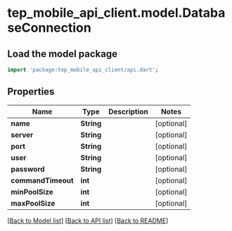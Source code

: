 # tep_mobile_api_client.model.DatabaseConnection

## Load the model package
```dart
import 'package:tep_mobile_api_client/api.dart';
```

## Properties
Name | Type | Description | Notes
------------ | ------------- | ------------- | -------------
**name** | **String** |  | [optional] 
**server** | **String** |  | [optional] 
**port** | **String** |  | [optional] 
**user** | **String** |  | [optional] 
**password** | **String** |  | [optional] 
**commandTimeout** | **int** |  | [optional] 
**minPoolSize** | **int** |  | [optional] 
**maxPoolSize** | **int** |  | [optional] 

[[Back to Model list]](../README.md#documentation-for-models) [[Back to API list]](../README.md#documentation-for-api-endpoints) [[Back to README]](../README.md)



